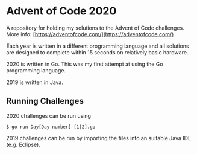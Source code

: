 # Advent of Code 2020
A repository for holding my solutions to the Advent of Code challenges. More info: [https://adventofcode.com/](https://adventofcode.com/)

Each year is written in a different programming language and all solutions are designed to complete within 15 seconds on relatively basic hardware. 

2020 is written in Go. This was my first attempt at using the Go programming language. 

2019 is written in Java.

## Running Challenges

2020 challenges can be run using

```console
$ go run Day[Day number]-[1|2].go
```

2019 challenges can be run by importing the files into an suitable Java IDE (e.g. Eclipse).
